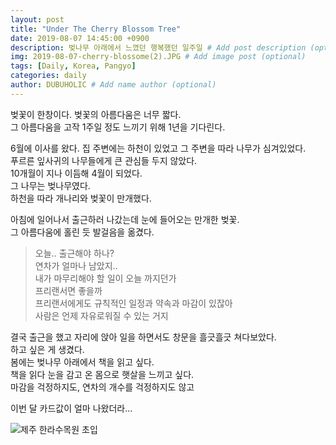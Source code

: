 ```yaml
---
layout: post
title: "Under The Cherry Blossom Tree"
date: 2019-08-07 14:45:00 +0900
description: 벚나무 아래에서 느꼈던 행복했던 일주일 # Add post description (optional)
img: 2019-08-07-cherry-blossome(2).JPG # Add image post (optional)
tags: [Daily, Korea, Pangyo]
categories: daily
author: DUBUHOLIC # Add name author (optional)
---
```



벚꽃이 한창이다. 
벚꽃의 아름다움은 너무 짧다.  
그 아름다움을 고작 1주일 정도 느끼기 위해 1년을 기다린다.  

6월에 이사를 왔다. 집 주변에는 하천이 있었고 그 주변을 따라 나무가 심겨있었다.  
푸르른 잎사귀의 나무들에게 큰 관심들 두지 않았다.  
10개월이 지나 이듬해 4월이 되었다.  
그 나무는 벚나무였다.  
하천을 따라 개나리와 벚꽃이 만개했다.  

아침에 일어나서 출근하러 나갔는데 눈에 들어오는 만개한 벚꽃.  
그 아름다움에 홀린 듯 발걸음을 옮겼다.  

>오늘.. 출근해야 하나?  
연차가 얼마나 남았지..  
내가 마무리해야 할 일이 오늘 까지던가  
프리랜서면 좋을까  
프리랜서에게도 규칙적인 일정과 약속과 마감이 있잖아  
사람은 언제 자유로워질 수 있는 거지  

결국 출근을 했고 자리에 앉아 일을 하면서도 창문을 흘긋흘긋 쳐다보았다.  
하고 싶은 게 생겼다.  
봄에는 벚나무 아래에서 책을 읽고 싶다.  
책을 읽다 눈을 감고 온 몸으로 햇살을 느끼고 싶다.  
마감을 걱정하지도, 연차의 개수를 걱정하지도 않고  

이번 달 카드값이 얼마 나왔더라...   

![제주 한라수목원 초입]({{site.baseurl}}/assets/img/2019-08-07-cherry-blossome.jpg)
